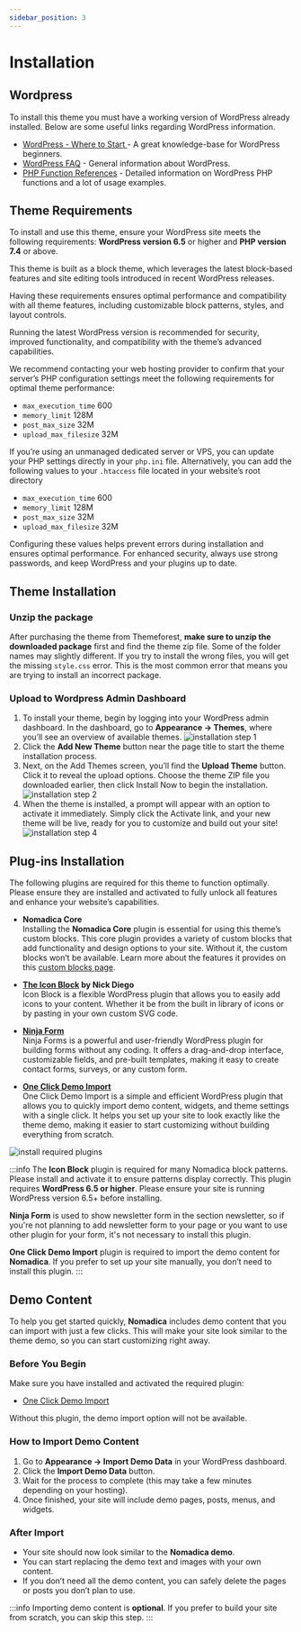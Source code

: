 ```yaml
---
sidebar_position: 3
---
```

# Installation

## Wordpress

To install this theme you must have a working version of WordPress already installed. Below are some useful links regarding WordPress information.

- [WordPress - Where to Start ](https://wordpress.org/documentation/category/where-to-start/) - A great knowledge-base for WordPress beginners.
- [WordPress FAQ](http://codex.wordpress.org/FAQ_New_To_WordPress) - General information about WordPress.
- [PHP Function References](http://codex.wordpress.org/Function_Reference) - Detailed information on WordPress PHP functions and a lot of usage examples.

## Theme Requirements
To install and use this theme, ensure your WordPress site meets the following requirements: **WordPress version 6.5** or higher and **PHP version 7.4** or above. 

This theme is built as a block theme, which leverages the latest block-based features and site editing tools introduced in recent WordPress releases.

Having these requirements ensures optimal performance and compatibility with all theme features, including customizable block patterns, styles, and layout controls. 

Running the latest WordPress version is recommended for security, improved functionality, and compatibility with the theme’s advanced capabilities.

We recommend contacting your web hosting provider to confirm that your server’s PHP configuration settings meet the following requirements for optimal theme performance:

- `max_execution_time` 600
- `memory_limit` 128M
- `post_max_size` 32M
- `upload_max_filesize` 32M


If you’re using an unmanaged dedicated server or VPS, you can update your PHP settings directly in your `php.ini` file. Alternatively, you can add the following values to your `.htaccess` file located in your website’s root directory

- `max_execution_time` 600
- `memory_limit` 128M
- `post_max_size` 32M
- `upload_max_filesize` 32M

Configuring these values helps prevent errors during installation and ensures optimal performance. For enhanced security, always use strong passwords, and keep WordPress and your plugins up to date.

## Theme Installation

### Unzip the package
After purchasing the theme from Themeforest, **make sure to unzip the downloaded package** first and find the theme zip file. Some of the folder names may slightly different.
If you try to install the wrong files, you will get the missing ```style.css``` error. This is the most common error that means you are trying to install an incorrect package.


### Upload to Wordpress Admin Dashboard
1. To install your theme, begin by logging into your WordPress admin dashboard. In the dashboard, go to **Appearance → Themes**, where you’ll see an overview of available themes. 
![installation step 1](/img/nomadica/installation-step-1.webp)
2. Click the **Add New Theme** button near the page title to start the theme installation process. 
3. Next, on the Add Themes screen, you’ll find the **Upload Theme** button. Click it to reveal the upload options. Choose the theme ZIP file you downloaded earlier, then click Install Now to begin the installation.
![installation step 2](/img/nomadica/installation-step-2.webp)
4. When the theme is installed, a prompt will appear with an option to activate it immediately. Simply click the Activate link, and your new theme will be live, ready for you to customize and build out your site!
![installation step 4](/img/nomadica/installation-step-4.jpg)

## Plug-ins Installation

The following plugins are required for this theme to function optimally. Please ensure they are installed and activated to fully unlock all features and enhance your website’s capabilities.
- **Nomadica Core**<br/>
  Installing the **Nomadica Core** plugin is essential for using this theme’s custom blocks. This core plugin provides a variety of custom blocks that add functionality and design options to your site. Without it, the custom blocks won’t be available. Learn more about the features it provides on this [custom blocks page](/docs/category/custom-blocks-2).

- **[The Icon Block](https://wordpress.org/plugins/icon-block/) by Nick Diego**<br/>
  Icon Block is a flexible WordPress plugin that allows you to easily add icons to your content. Whether it be from the built in library of icons or by pasting in your own custom SVG code.

- **[Ninja Form](https://wordpress.org/plugins/ninja-forms/)** <br/>
  Ninja Forms is a powerful and user-friendly WordPress plugin for building forms without any coding. It offers a drag-and-drop interface, customizable fields, and pre-built templates, making it easy to create contact forms, surveys, or any custom form. 

- **[One Click Demo Import](https://wordpress.org/plugins/one-click-demo-import/)** <br/>
  One Click Demo Import is a simple and efficient WordPress plugin that allows you to quickly import demo content, widgets, and theme settings with a single click. It helps you set up your site to look exactly like the theme demo, making it easier to start customizing without building everything from scratch.  

![install required plugins](/img/nomadica/install-required-plugin.jpg)

:::info
The **Icon Block** plugin is required for many Nomadica block patterns. Please install and activate it to ensure patterns display correctly. This plugin requires **WordPress 6.5 or higher**. Please ensure your site is running WordPress version 6.5+ before installing.

**Ninja Form** is used to show newsletter form in the section newsletter, so if you're not planning to add newsletter form to your page or you want to use other plugin for your form, it's not necessary to install this plugin.

**One Click Demo Import** plugin is required to import the demo content for **Nomadica**. If you prefer to set up your site manually, you don’t need to install this plugin.
:::
<br/>

## Demo Content
To help you get started quickly, **Nomadica** includes demo content that you can import with just a few clicks. This will make your site look similar to the theme demo, so you can start customizing right away.

### Before You Begin
Make sure you have installed and activated the required plugin:  
- [One Click Demo Import](https://wordpress.org/plugins/one-click-demo-import/)

Without this plugin, the demo import option will not be available.

### How to Import Demo Content
1. Go to **Appearance → Import Demo Data** in your WordPress dashboard.  
2. Click the **Import Demo Data** button.  
3. Wait for the process to complete (this may take a few minutes depending on your hosting).  
4. Once finished, your site will include demo pages, posts, menus, and widgets.  

### After Import
- Your site should now look similar to the **Nomadica demo**.  
- You can start replacing the demo text and images with your own content.  
- If you don’t need all the demo content, you can safely delete the pages or posts you don’t plan to use.  

:::info
Importing demo content is **optional**. If you prefer to build your site from scratch, you can skip this step.
:::

